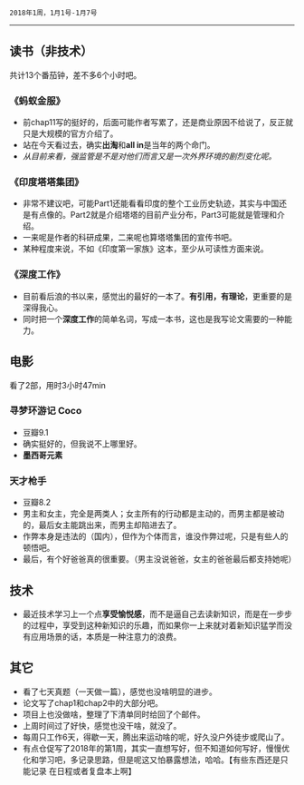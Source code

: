 	2018年1周，1月1号-1月7号
---

##  读书（非技术）
共计13个番茄钟，差不多6个小时吧。
###  《蚂蚁金服》
+ 前chap11写的挺好的，后面可能作者写累了，还是商业原因不给说了，反正就只是大规模的官方介绍了。
+ 站在今天看过去，确实**出淘**和**all in**是当年的两个命门。
+ *从目前来看，强监管是不是对他们而言又是一次外界环境的剧烈变化呢。*
###  《印度塔塔集团》
+ 非常不建议吧，可能Part1还能看看印度的整个工业历史轨迹，其实与中国还是有点像的。Part2就是介绍塔塔的目前产业分布，Part3可能就是管理和介绍。
+ 一来呢是作者的科研成果，二来呢也算塔塔集团的宣传书吧。
+ 某种程度来说，不如《印度第一家族》这本，至少从可读性方面来说。
###  《深度工作》
+ 目前看后浪的书以来，感觉出的最好的一本了。**有引用，有理论**，更重要的是深得我心。
+ 同时把一个**深度工作**的简单名词，写成一本书，这也是我写论文需要的一种能力。

##  电影
看了2部，用时3小时47min
###  寻梦环游记 Coco
+ 豆瓣9.1
+ 确实挺好的，但我说不上哪里好。
+ **墨西哥元素**
###  天才枪手  
+ 豆瓣8.2
+ 男主和女主，完全是两类人；女主所有的行动都是主动的，而男主都是被动的，最后女主能跳出来，而男主却陷进去了。 
+ 作弊本身是违法的（国内），但作为个体而言，谁没作弊过呢，只是有些人的顿悟吧。
+ 最后，有个好爸爸真的很重要。（男主没说爸爸，女主的爸爸最后都支持她呢）

##  技术
+ 最近技术学习上一个点**享受愉悦感**，而不是逼自己去读新知识，而是在一步步的过程中，享受到这种新知识的乐趣，而如果你一上来就对着新知识猛学而没有应用场景的话，本质是一种注意力的浪费。

##  其它
+ 看了七天真题（一天做一篇），感觉也没啥明显的进步。
+ 论文写了chap1和chap2中的大部分吧。
+ 项目上也没做啥，整理了下清单同时给回了个邮件。
+ 上周时间过了好快，感觉也没干啥，就没了。 
+ 每周只工作6天，得歇一天，腾出来运动啥的呢，好久没户外徒步或爬山了。
+ 有点仓促写了2018年的第1周，其实一直想写好，但不知道如何写好，慢慢优化和学习吧，多记录思路，但是呢这又怕暴露想法，哈哈。【有些东西还是只能记录 在日程或者复盘本上啊】
